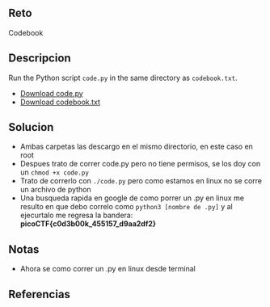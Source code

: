 ## Reto
Codebook

## Descripcion
Run the Python script `code.py` in the same directory as `codebook.txt`.

- [Download code.py](https://artifacts.picoctf.net/c/1/code.py)
- [Download codebook.txt](https://artifacts.picoctf.net/c/1/codebook.txt)

## Solucion
- Ambas carpetas las descargo en el mismo directorio, en este caso en root
- Despues trato de correr code.py pero no tiene permisos, se los doy con un `chmod +x code.py`
- Trato de correrlo con `./code.py` pero como estamos en linux no se corre un archivo de python
- Una busqueda rapida en google de como porrer un .py en linux me resulto en que debo correlo como `python3 [nombre de .py]` y al ejecurtalo me regresa la bandera: **picoCTF{c0d3b00k_455157_d9aa2df2}**

## Notas
- Ahora se como correr un .py en linux desde terminal

## Referencias
